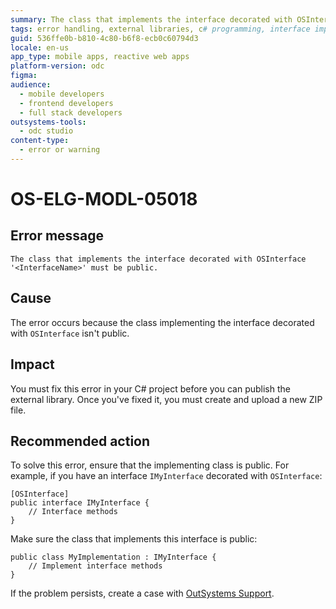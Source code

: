 ```yaml
---
summary: The class that implements the interface decorated with OSInterface '<InterfaceName>' must be public.
tags: error handling, external libraries, c# programming, interface implementation, public access modifiers
guid: 536ffe0b-b810-4c80-b6f8-ecb0c60794d3
locale: en-us
app_type: mobile apps, reactive web apps
platform-version: odc
figma:
audience:
  - mobile developers
  - frontend developers
  - full stack developers
outsystems-tools:
  - odc studio
content-type:
  - error or warning
---
```


# OS-ELG-MODL-05018

## Error message

`The class that implements the interface decorated with OSInterface '<InterfaceName>' must be public.`

## Cause

The error occurs because the class implementing the interface decorated with `OSInterface` isn't public.

## Impact

You must fix this error in your C# project before you can publish the external library. Once you've fixed it, you must create and upload a new ZIP file.

## Recommended action

To solve this error, ensure that the implementing class is public. For example, if you have an interface `IMyInterface` decorated with `OSInterface`:

    [OSInterface]
    public interface IMyInterface {
        // Interface methods
    }

Make sure the class that implements this interface is public:

    public class MyImplementation : IMyInterface {
        // Implement interface methods
    }



If the problem persists, create a case with [OutSystems Support](https://www.outsystems.com/support/portal/open-support-case?ErrorCode=OS-ELG-MODL-05018).
